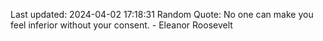 Last updated: 2024-04-02 17:18:31
Random Quote: No one can make you feel inferior without your consent. - Eleanor Roosevelt